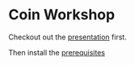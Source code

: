 # Coin Workshop

Checkout out the [presentation](https://dappdevs.github.io/presentation/#p1) first.

Then install the [prerequisites](PREREQUISITES.md)
